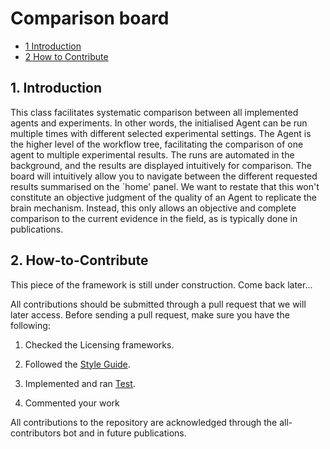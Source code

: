 # Comparison board

* [1 Introduction](#1-Introduction)
* [2 How to Contribute](#2-How-to-Contribute)

## 1. Introduction

This class facilitates systematic comparison between all implemented agents and
experiments. In other words, the initialised Agent can be run multiple times with different selected experimental settings. The Agent is the higher level of the workflow tree, facilitating the comparison of one agent to multiple experimental results. The runs are automated in the background, and the results are displayed intuitively for comparison. The board will intuitively allow you to navigate between the different requested results summarised on the `home' panel. We want to restate that this won't constitute an objective judgment of the quality of an Agent to replicate the brain mechanism. Instead, this only allows an objective and complete comparison to the current evidence in the field, as is typically done in publications. 

## 2. How-to-Contribute

This piece of the framework is still under construction. Come back later...

All contributions should be submitted through a pull request that we will later access. 
Before sending a pull request, make sure you have the following: 

1. Checked the Licensing frameworks. 

2. Followed the [Style Guide](https://github.com/ClementineDomine/NeuralPlayground/tree/main/documents/style_guide.md).

3. Implemented and ran [Test](https://github.com/ClementineDomine/NeuralPlayground/tree/main/neuralplayground/tests).

4. Commented your work 
    
All contributions to the repository are acknowledged through the all-contributors bot and in future publications.

